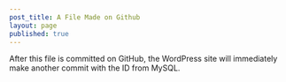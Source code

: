 ```yaml
---
post_title: A File Made on Github
layout: page
published: true
---
```


After this file is committed on GitHub, the WordPress site will immediately make another commit with the ID from MySQL.
